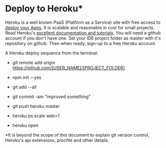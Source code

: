 # Deploy to Heroku*

Heroku is a well known PaaS (Platform as a Service) site with free access to [deploy your Apps](https://devcenter.heroku.com/articles/getting-started-with-nodejs#prepare-the-app). It is scalable and reasonable in cost for small projects. Read Heroku's [excellent documentation and tutorials](https://devcenter.heroku.com/articles/deploying-nodejs#prerequisites). You will need a github account if you don't have one. Set your IDE project folder as master with it's repository on github. Then when ready, sign-up to a free Heroku account.

A Heroku deploy sequence from the terminal:

* git remote add origin https://github.com/[USER_NAME]/[PROJECT_FOLDER]             

* npm init --yes

* git add --all

* git commit -am "improved something"

* git push heroku master

* heroku ps:scale web=1

* heroku open

*It is beyond the scope of this document to explain git version control, Heroku's api extensions, procfile and other details. 